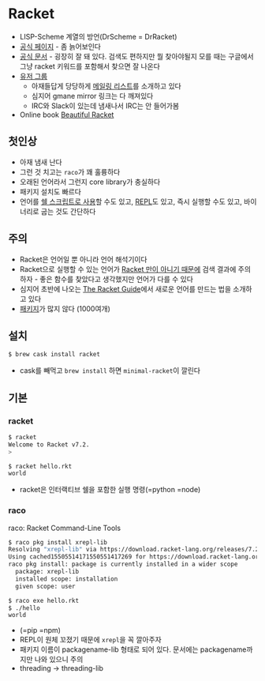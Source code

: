 # Racket

* LISP-Scheme 계열의 방언(DrScheme = DrRacket)
* [공식 페이지](https://racket-lang.org) - 좀 늙어보인다
* [공식 문서](https://docs.racket-lang.org) - 굉장히 잘 돼 있다. 검색도 편하지만 뭘 찾아야될지 모를 때는 구글에서 그냥 racket 키워드를 포함해서 찾으면 잘 나온다
* [유저 그룹](https://groups.google.com/forum/?hl=en#!forum/racket-users)
    * 아재들답게 당당하게 [메일링 리스트](https://lists.racket-lang.org)를 소개하고 있다
    * 심지어 gmane mirror 링크는 다 깨져있다
    * IRC와 Slack이 있는데 냄새나서 IRC는 안 들어가봄
* Online book [Beautiful Racket](https://beautifulracket.com)

## 첫인상

* 아재 냄새 난다
* 그런 것 치고는 `raco`가 꽤 훌륭하다
* 오래된 언어라서 그런지 core library가 충실하다
* 패키지 설치도 빠르다
* 언어를 [쉘 스크립트로 사용](https://docs.racket-lang.org/guide/scripts.html)할 수도 있고, [REPL](https://docs.racket-lang.org/xrepl/index.html)도 있고, 즉시 실행할 수도 있고, 바이너리로 굽는 것도 간단하다

## 주의

* Racket은 언어일 뿐 아니라 언어 해석기이다
* Racket으로 실행할 수 있는 언어가 [Racket 만이 아니기 때문에](https://www.reddit.com/r/Racket/comments/29ag9o/list_of_racket_languages/) 검색 결과에 주의하자 - 좋은 함수를 찾았다고 생각했지만 언어가 다를 수 있다
* 심지어 초반에 나오는 [The Racket Guide](https://docs.racket-lang.org/guide/languages.html)에서 새로운 언어를 만드는 법을 소개하고 있다
* [패키지](https://pkgs.racket-lang.org/index.html)가 많지 않다 (1000여개)


## 설치

```bash
$ brew cask install racket
```

* cask를 빼먹고 `brew install` 하면 `minimal-racket`이 깔린다

## 기본

### racket

```bash
$ racket
Welcome to Racket v7.2.
>

$ racket hello.rkt
world
```

* racket은 인터랙티브 쉘을 포함한 실행 명령(=python =node)

### raco

  raco: Racket Command-Line Tools

```bash
$ raco pkg install xrepl-lib
Resolving "xrepl-lib" via https://download.racket-lang.org/releases/7.2/catalog/
Using cached15505514171550551417269 for https://download.racket-lang.org/releases/7.2/pkgs/xrepl-lib.zip
raco pkg install: package is currently installed in a wider scope
  package: xrepl-lib
  installed scope: installation
  given scope: user

$ raco exe hello.rkt
$ ./hello
world
```

* (=pip =npm)
* REPL이 원체 꼬졌기 때문에 `xrepl`을 꼭 깔아주자
* 패키지 이름이 packagename-lib 형태로 되어 있다. 문서에는 packagename까지만 나와 있으니 주의
* threading -> threading-lib
